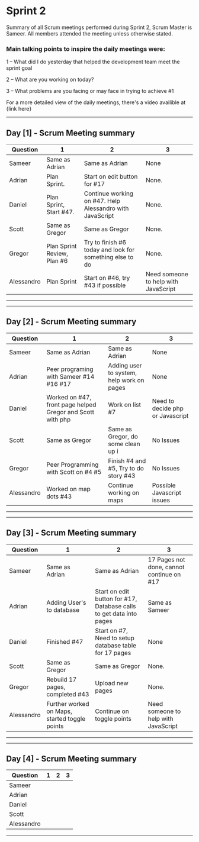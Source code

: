 # Sprint 2

Summary of all Scrum meetings performed during Sprint 2, Scrum Master is Sameer. All members attended the meeting unless otherwise stated.

### Main talking points to inspire the daily meetings were:

1 – What did I do yesterday that helped the development team meet the sprint goal 

2 – What are you working on today? 

3 – What problems are you facing or may face in trying to achieve #1 

For a more detailed view of the daily meetings, there's a video availible at {link here}

---

## Day [1] - Scrum Meeting summary

| Question   | 1                           | 2                                                         | 3                                     |
|------------|-----------------------------|-----------------------------------------------------------|---------------------------------------|
| Sameer     | Same as Adrian              | Same as Adrian                                            | None                                  |
| Adrian     | Plan Sprint.                | Start on edit button for #17                              | None.                                 |
| Daniel     | Plan Sprint, Start #47.     | Continue working on #47. Help Alessandro with JavaScript  | None.                                 |
| Scott      | Same as Gregor              | Same as Gregor                                            | None.                                 |
| Gregor     | Plan Sprint Review, Plan #6 | Try to finish #6 today and look  for something else to do | None.                                 |
| Alessandro | Plan Sprint                 | Start on #46, try #43 if possible                         | Need someone to help with JavaScript  |

---

---

## Day [2] - Scrum Meeting summary

| Question   | 1                                                          | 2                                         | 3                                |
|------------|------------------------------------------------------------|-------------------------------------------|----------------------------------|
| Sameer     | Same as Adrian                                             | Same as Adrian                            | None                             |
| Adrian     | Peer programing with Sameer #14 #16 #17                    | Adding user to system, help work on pages | None                             |
| Daniel     | Worked on #47, front page helped Gregor and Scott with php | Work on list #7                           | Need to decide php or Javascript |
| Scott      | Same as Gregor                                             | Same as Gregor, do some clean up i        | No Issues                        |
| Gregor     | Peer Programming with Scott on #4 #5                       | Finish #4 and #5, Try to do story #43     | No Issues                        |
| Alessandro | Worked on map dots #43                                     | Continue working on maps                  | Possible Javascript issues       |

---

---

## Day [3] - Scrum Meeting summary

| Question   | 1                                             | 2                                                                   | 3                                         |
|------------|-----------------------------------------------|---------------------------------------------------------------------|-------------------------------------------|
| Sameer     | Same as Adrian                                | Same as Adrian                                                      | 17 Pages not done, cannot continue on #17 |
| Adrian     | Adding User's to database                     | Start on edit button for #17, Database calls to get data into pages | Same as Sameer                            |
| Daniel     | Finished #47                                  | Start on #7, Need to setup database table for 17 pages              | None                                      |
| Scott      | Same as Gregor                                | Same as Gregor                                                      | None.                                     |
| Gregor     | Rebuild 17 pages, completed #43               | Upload new pages                                                    | None.                                     |
| Alessandro | Further worked on Maps, started toggle points | Continue on toggle points                                           | Need someone to help with JavaScript      |

---

---

## Day [4] - Scrum Meeting summary

| Question   | 1 | 2 | 3 |
|------------|---|---|---|
| Sameer     |   |   |   |
| Adrian     |   |   |   |
| Daniel     |   |   |   |
| Scott      |   |   |   |
| Alessandro |   |   |   |
---
